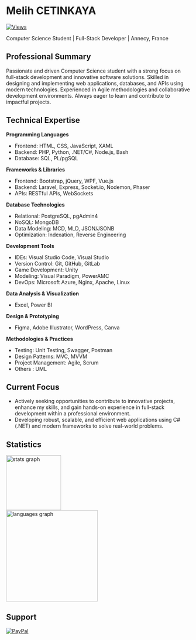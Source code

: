 # Melih CETINKAYA

[![Views](https://komarev.com/ghpvc/?username=melih0132&color=blue&style=flat-square&label=Profile+Views)](https://github.com/melih0132)

Computer Science Student | Full-Stack Developer | Annecy, France

## Professional Summary

Passionate and driven Computer Science student with a strong focus on full-stack development and innovative software solutions. Skilled in designing and implementing web applications, databases, and APIs using modern technologies. Experienced in Agile methodologies and collaborative development environments. Always eager to learn and contribute to impactful projects.

## Technical Expertise

**Programming Languages**
- Frontend: HTML, CSS, JavaScript, XAML
- Backend: PHP, Python, .NET/C#, Node.js, Bash
- Database: SQL, PL/pgSQL

**Frameworks & Libraries**
- Frontend: Bootstrap, jQuery, WPF, Vue.js
- Backend: Laravel, Express, Socket.io, Nodemon, Phaser
- APIs: RESTful APIs, WebSockets

**Database Technologies**
- Relational: PostgreSQL, pgAdmin4
- NoSQL: MongoDB
- Data Modeling: MCD, MLD, JSON/JSONB
- Optimization: Indexation, Reverse Engineering

**Development Tools**
- IDEs: Visual Studio Code, Visual Studio
- Version Control: Git, GitHub, GitLab
- Game Development: Unity
- Modeling: Visual Paradigm, PowerAMC
- DevOps: Microsoft Azure, Nginx, Apache, Linux

**Data Analysis & Visualization**
- Excel, Power BI

**Design & Prototyping**
- Figma, Adobe Illustrator, WordPress, Canva

**Methodologies & Practices**
- Testing: Unit Testing, Swagger, Postman
- Design Patterns: MVC, MVVM
- Project Management: Agile, Scrum
- Others : UML

## Current Focus

- Actively seeking opportunities to contribute to innovative projects, enhance my skills, and gain hands-on experience in full-stack development within a professional environment.
- Developing robust, scalable, and efficient web applications using C# (.NET) and modern frameworks to solve real-world problems.

## Statistics

<div>
  <img src="https://github-readme-stats.vercel.app/api?username=melih0132&hide=contribs,prs&theme=dark" height="150" alt="stats graph"  />
  <br>
  <img src="https://github-readme-stats.vercel.app/api/top-langs?username=melih0132&theme=dark" height="250" alt="languages graph"  />
</div>

###

## Support

[![PayPal](https://img.shields.io/badge/PayPal-00457C?style=for-the-badge&logo=paypal&logoColor=white)](https://paypal.me/melih0132)
